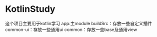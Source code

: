 # KotlinStudy
这个项目主要用于kotlin学习
app:主module
buildSrc：存放一些自定义插件
common-ui：存放一些通用ui
common：存放一些base及通用view

